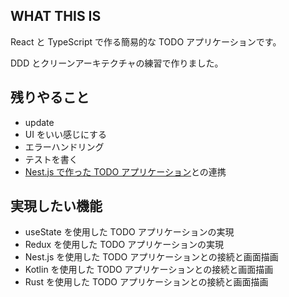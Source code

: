 ## WHAT THIS IS

React と TypeScript で作る簡易的な TODO アプリケーションです。

DDD とクリーンアーキテクチャの練習で作りました。

## 残りやること

- update
- UI をいい感じにする
- エラーハンドリング
- テストを書く
- [Nest.js で作った TODO アプリケーション](https://github.com/mixnuts07/todoapp-nestjs-ddd-clearnarch)との連携

## 実現したい機能

- useState を使用した TODO アプリケーションの実現
- Redux を使用した TODO アプリケーションの実現
- Nest.js を使用した TODO アプリケーションとの接続と画面描画
- Kotlin を使用した TODO アプリケーションとの接続と画面描画
- Rust を使用した TODO アプリケーションとの接続と画面描画
